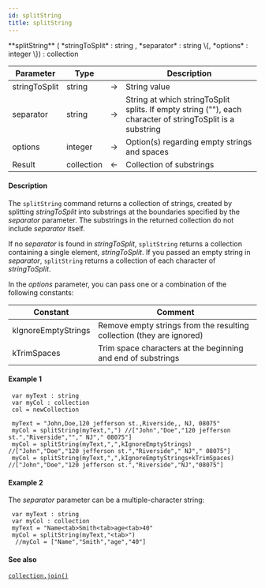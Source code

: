```yaml
---
id: splitString
title: splitString
---
```


<!-- REF #_command_.splitString.Syntax -->**splitString** ( *stringToSplit* : string , *separator* : string \{, *options* : integer \}) : collection <!-- END REF -->


<!-- REF #_command_.splitString.Params -->
|Parameter|Type||Description|
|---------|--- |:---:|------|
|stringToSplit|string|&#8594;|String value|
|separator|string|&#8594;|String at which stringToSplit splits. If empty string (""), each character of stringToSplit is a substring|
|options|integer|&#8594;|Option(s) regarding empty strings and spaces|
|Result|collection|&#8592;|Collection of substrings|
<!-- END REF -->

#### Description

The `splitString` command <!-- REF #_command_.splitString.Summary -->returns a collection of strings, created by splitting *stringToSplit* into substrings at the boundaries specified by the *separator* parameter<!-- END REF -->. The substrings in the returned collection do not include *separator* itself.

If no *separator* is found in *stringToSplit*, `splitString` returns a collection containing a single element, *stringToSplit*. If you passed an empty string in *separator*, `splitString` returns a collection of each character of *stringToSplit*.

In the *options* parameter, you can pass one or a combination of the following constants:

|Constant|Comment|
|------|------|
|kIgnoreEmptyStrings|Remove empty strings from the resulting collection (they are ignored)|
|kTrimSpaces|Trim space characters at the beginning and end of substrings|

#### Example 1

```qs
 var myText : string
 var myCol : collection
 col = newCollection

 myText = "John,Doe,120 jefferson st.,Riverside,, NJ, 08075"
 myCol = splitString(myText,",") //["John","Doe","120 jefferson st.","Riverside",""," NJ"," 08075"]
 myCol = splitString(myText,",",kIgnoreEmptyStrings) //["John","Doe","120 jefferson st.","Riverside"," NJ"," 08075"]
 myCol = splitString(myText,",",kIgnoreEmptyStrings+kTrimSpaces) //["John","Doe","120 jefferson st.","Riverside","NJ","08075"]

```

#### Example 2

The *separator* parameter can be a multiple-character string:

```qs
 var myText : string
 var myCol : collection
 myText = "Name<tab>Smith<tab>age<tab>40"
 myCol = splitString(myText,"<tab>")
  //myCol = ["Name","Smith","age","40"]

```

#### See also

[`collection.join()`](../CollectionClass.md#join)<br/>
